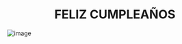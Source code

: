 # <h1 style="text-align:center;">FELIZ CUMPLEAÑOS</h1>

![image](https://github.com/user-attachments/assets/ebecf650-d049-45c4-8677-a0feb51bc793)

